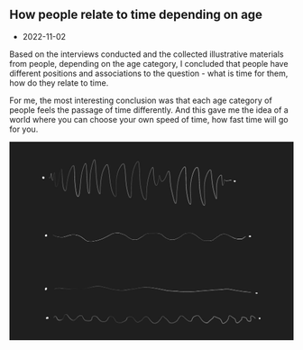 ## How people relate to time depending on age

- 2022-11-02

Based on the interviews conducted and the collected illustrative materials from people, depending on the age category, I concluded that people have different positions and associations to the question - what is time for them, how do they relate to time.

For me, the most interesting conclusion was that each age category of people feels the passage of time differently. And this gave me the idea of a world where you can choose your own speed of time, how fast time will go for you.

![Boat shedule](images/22-11-01/photo_2022-11-01-21.15.58.jpeg)